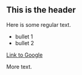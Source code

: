 ## This is the header

Here is some regular text.

* bullet 1
* bullet 2

[Link to Google](http;//www.google.com)

More text.